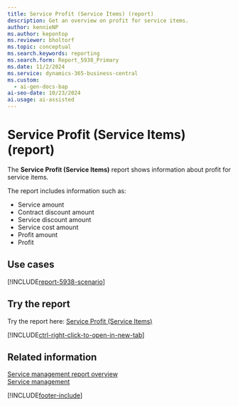 ```yaml
---
title: Service Profit (Service Items) (report)
description: Get an overview on profit for service items.
author: kennieNP
ms.author: kepontop
ms.reviewer: bholtorf
ms.topic: conceptual
ms.search.keywords: reporting
ms.search.form: Report_5938_Primary
ms.date: 11/2/2024
ms.service: dynamics-365-business-central
ms.custom:
  - ai-gen-docs-bap
ai-seo-date: 10/23/2024
ai.usage: ai-assisted
---
```


# Service Profit (Service Items) (report)

The **Service Profit (Service Items)** report shows information about profit for service items.

The report includes information such as: 

- Service amount
- Contract discount amount
- Service discount amount
- Service cost amount
- Profit amount
- Profit

## Use cases

[!INCLUDE[report-5938-scenario](../includes/report-5938-scenario-include.md)]

<!-- 

Prompt

Below is a report in an ERP system. Provide 3-4 use cases for different personas working with project management or finance for projects.

Format like this:    
  
As a <persona>, use the report to    
* use case 1  
* use case 2    

Do not capitalize the persona names. 

Do not start lines with "Use the data to"

## Report name
Service Profit (Service Items)

## Report description

### What the report does

### Use cases

Please include your data sources and URLs

-->

## Try the report

Try the report here: [Service Profit (Service Items)](https://businesscentral.dynamics.com?report=5938)

[!INCLUDE[ctrl-right-click-to-open-in-new-tab](../includes/ctrl-right-click-to-open-in-new-tab.md)]

## Related information

[Service management report overview](../service-reports.md)  
[Service management](../service-service.md)  

[!INCLUDE[footer-include](../includes/footer-banner.md)]